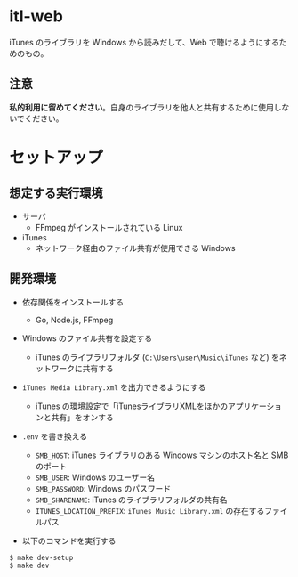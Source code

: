 # itl-web

iTunes のライブラリを Windows から読みだして、Web で聴けるようにするためのもの。

## 注意

**私的利用に留めてください**。自身のライブラリを他人と共有するために使用しないでください。

# セットアップ

## 想定する実行環境

- サーバ
    - FFmpeg がインストールされている Linux
- iTunes
    - ネットワーク経由のファイル共有が使用できる Windows

## 開発環境

- 依存関係をインストールする
  - Go, Node.js, FFmpeg
- Windows のファイル共有を設定する
  - iTunes のライブラリフォルダ (`C:\Users\user\Music\iTunes` など) をネットワークに共有する
- `iTunes Media Library.xml` を出力できるようにする
  - iTunes の環境設定で「iTunesライブラリXMLをほかのアプリケーションと共有」をオンする
- `.env` を書き換える
  - `SMB_HOST`: iTunes ライブラリのある Windows マシンのホスト名と SMB のポート
  - `SMB_USER`: Windows のユーザー名
  - `SMB_PASSWORD`: Windows のパスワード
  - `SMB_SHARENAME`: iTunes のライブラリフォルダの共有名
  - `ITUNES_LOCATION_PREFIX`: `iTunes Music Library.xml` の存在するファイルパス

- 以下のコマンドを実行する

```
$ make dev-setup
$ make dev
```

